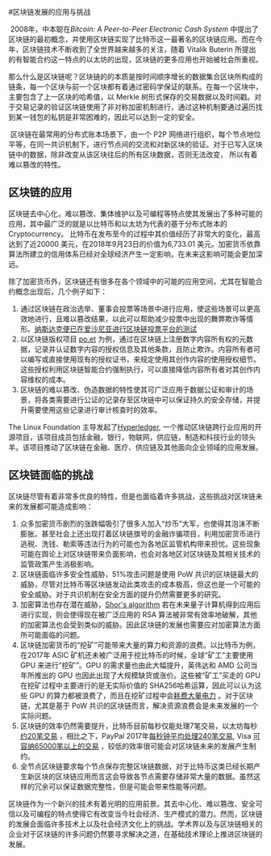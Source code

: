 #区块链发展的应用与挑战

​	2008年，中本聪在*Bitcoin: A Peer-to-Peer Electronic Cash System* 中提出了区块链的最初概念，并使用区块链实现了比特币这一最著名的区块链应用。而在今年，区块链技术不断收到了全世界越来越多的关注，随着 Vitalik Buterin 所提出的有智能合约这一特点的以太坊的出现，区块链的更多应用也开始被社会所重视。

​	那么什么是区块链呢？区块链的的本质是按时间顺序增长的数据集合区块所构成的链条，每一个区块与前一个区块都有着通过密码学保证的联系。在每一个区块中，主要包含了上一区块的哈希值，以 Merkle 树形式保存的交易数据以及时间戳。对于交易记录的验证区块链使用了非对称加密机制进行，通过这种机制要通过遍历找到某一钱包的私钥是非常困难的，因此可以达到一定的安全。

​	区块链在最常用的分布式账本场景下，由一个 P2P 网络进行组织，每个节点地位平等，在同一共识机制下，进行节点间的交流和对新区块的验证。对于已写入区块链中的数据，除非改变从该区块往后的所有区块数据，否则无法改变， 所以有着难以篡改的特性。

## 区块链的应用

​	区块链去中心化，难以篡改、集体维护以及可编程等特点使其发展出了多种可能的应用，其中最广泛的就是以比特币和以太坊为代表的基于分布式账本的 Cryptocurrency。 比特币在发布至今的过程中其价值经历了非常大的变化，最高达到了近20000 美元，在2018年9月23日的价值为6,733.01 美元。加密货币依靠算法所建立的信用体系已经对全球经济产生一定影响，在未来这影响可能会更加深远。

​	除了加密货币外，区块链还有很多在各个领域中的可能的应用空间，尤其在智能合约概念出现后，几个例子如下：

1. 通过区块链在政治选举、董事会投票等场景中进行应用，使这些场景可以更高效地进行，且难以篡改结果，以此可以帮助减少投票中出现的舞弊欺诈等情形。[纳斯达克便已在爱沙尼亚进行区块链投票平台的测试](https://business.nasdaq.com/marketinsite/2017/Is-Blockchain-the-Answer-to-E-voting-Nasdaq-Believes-So.html)
2. 以区块链版权项目 [po.et](https://www.po.et/) 为例，通过在区块链上注册数字内容所有权的元数据，记录并认证数字内容的授权信息及其他条款，且防止欺诈。内容所有者可以编写或直接使用现有的授权证书，来规定使用其创作内容的使用授权细节。这些授权利用区块链智能合约强制执行，可以直接降低内容所有者对其创作内容维权的成本。
3. 区块链的难以篡改、伪造数据的特性使其可广泛应用于数据公证和审计的场景，将各类需要进行公证的记录存至区块链中可以保证持久的安全存储，并提升需要使用这些记录进行审计核查时的效率。

The Linux Foundation 主导发起了[Hyperledger](https://www.hyperledger.org/), 一个推动区块链跨行业应用的开源项目，该项目成员包括金融，银行，物联网，供应链，制造和科技行业的领头羊。该项目推动了区块链在金融、医疗、供应链及其他面向企业领域的应用发展。

## 区块链面临的挑战

区块链尽管有着非常多优良的特性，但是也面临着许多挑战，这些挑战对区块链未来的发展都可能造成影响：

1. 众多加密货币剧烈的涨跌幅吸引了很多人加入“炒币”大军，也使得其泡沫不断膨胀。甚至社会上还出现打着区块链旗号的金融诈骗项目，利用加密货币进行逃税、洗钱、勒索等违法行为的可能也为各地区监管机构带来担忧。这些现象可能在舆论上对区块链带来负面影响，也会对各地区对区块链及其相关技术的监管政策产生消极影响。
2. 区块链面临许多安全性威胁，51%攻击问题是使用 PoW 共识的区块链最大的威胁，尽管对比特币等区块链发动此类攻击的成本极高，但这也是一个可能的安全威胁。对于共识机制在安全方面的提升仍然需要更多的研究。
3. 加密算法也存在潜在威胁，[Shor's algorithm](https://en.wikipedia.org/wiki/Shor%27s_algorithm) 若在未来量子计算机得到应用后进行实现，则会使得现在被广泛应用的 RSA 算法被非常有效率地破解，其他的加密算法也会受到类似的威胁。因此区块链的发展也需要应对加密算法方面所可能面临的问题。
4. 区块链加密货币的“挖矿”可能带来大量的算力和资源的浪费。以比特币为例，在2017年 ASIC 矿机还未被广泛用于挖比特币的时候，全球“矿工”主要使用 GPU 来进行“挖矿”。GPU 的需求量也由此大幅提升，英伟达和 AMD 公司当年所推出的 GPU 也因此出现了大规模缺货或涨价。这些被“矿工”买走的 GPU 在挖矿过程中主要进行的是无实际价值的 SHA256哈希运算，因此可以认为这些 GPU 的算力都被浪费了，而且在挖矿过程中会[耗费大量电力](https://digiconomist.net/bitcoin-energy-consumption) 。对于区块链，尤其是基于 PoW 共识的区块链而言，解决资源浪费会是未来发展的一个实际问题。
5. 区块链的效率仍然需要提升，比特币目前每秒仅能处理7笔交易，以太坊每秒[约20笔交易](https://www.ethnews.com/the-raiden-network-could-allow-instant-transactions-in-ethereum) ，相比之下，PayPal 2017年[每秒钟平均处理240笔交易](https://investor.paypal-corp.com/releasedetail.cfm?releaseid=1055924), Visa [可容纳65000笔以上的交易](https://usa.visa.com/content/dam/VCOM/download/corporate/media/visanet-technology/aboutvisafactsheet.pdf) ，较低的效率很可能会对区块链未来的发展产生制约。
6. 全节点区块链要求每个节点保存完整区块链数据，对于比特币这类已经长期产生新区块的区块链应用而言这会导致各节点需要存储非常大量的数据。虽然这样的冗余可以保证数据完整性，但是可能会带来性能等问题。

区块链作为一个新兴的技术有着光明的应用前景。其去中心化、难以篡改、安全可信以及可编程的特点使得它有改变当今社会经济、生产模式的潜力。然而，区块链的发展会面临许多技术上以及社会经济文化上的挑战。学术界以及与区块链相关的企业对于区块链的许多问题仍然要寻求解决之道，在基础技术理论上推进区块链的发展。
